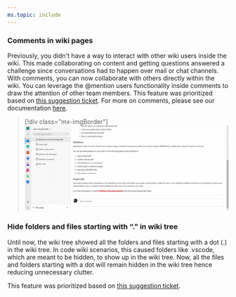 ```yaml
---
ms.topic: include
---
```


### Comments in wiki pages

Previously, you didn't have a way to interact with other wiki users inside the wiki. This made collaborating on content and getting questions answered a challenge since conversations had to happen over mail or chat channels. With comments, you can now collaborate with others directly within the wiki. You can leverage the @mention users functionality inside comments to draw the attention of other team members. This feature was prioritized based on [this suggestion ticket](https://developercommunity.visualstudio.com/content/idea/379601/ability-to-comment-wiki-content-like-in-pull-reque.html). For more on comments, please see our documentation [here](https://docs.microsoft.com/azure/devops/project/wiki/add-comments-wiki?view=azure-devops).

> [!div class="mx-imgBorder"]
> ![Badge](../../_img/156_07.gif)

### Hide folders and files starting with “.” in wiki tree

Until now, the wiki tree showed all the folders and files starting with a dot (.) in the wiki tree. In code wiki scenarios, this caused folders like .vscode, which are meant to be hidden, to show up in the wiki tree. Now, all the files and folders starting with a dot will remain hidden in the wiki tree hence reducing unnecessary clutter.

This feature was prioritized based on [this suggestion ticket](https://developercommunity.visualstudio.com/content/idea/366488/hide-folders-in-wiki-like-pages.html).
